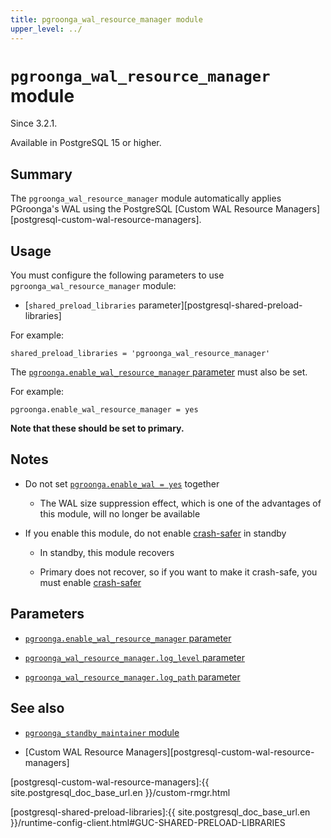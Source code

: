 ```yaml
---
title: pgroonga_wal_resource_manager module
upper_level: ../
---
```


# `pgroonga_wal_resource_manager` module

Since 3.2.1.

Available in PostgreSQL 15 or higher.

## Summary

The `pgroonga_wal_resource_manager` module automatically applies PGroonga's WAL using the PostgreSQL [Custom WAL Resource Managers][postgresql-custom-wal-resource-managers].

## Usage

You must configure the following parameters to use `pgroonga_wal_resource_manager` module:

  * [`shared_preload_libraries` parameter][postgresql-shared-preload-libraries]

For example:

```text
shared_preload_libraries = 'pgroonga_wal_resource_manager'
```

The [`pgroonga.enable_wal_resource_manager` parameter][enable-wal-resource-manager] must also be set.

For example:

```text
pgroonga.enable_wal_resource_manager = yes
```

**Note that these should be set to primary.**

## Notes

* Do not set [`pgroonga.enable_wal = yes`][enable-wal] together

  * The WAL size suppression effect, which is one of the advantages of this module, will no longer be available

* If you enable this module, do not enable [crash-safer][pgroonga-crash-safer] in standby

  * In standby, this module recovers

  * Primary does not recover, so if you want to make it crash-safe, you must enable [crash-safer][pgroonga-crash-safer]

## Parameters

  * [`pgroonga.enable_wal_resource_manager` parameter][enable-wal-resource-manager]

  * [`pgroonga_wal_resource_manager.log_level` parameter][pgroonga-wal-resource-manager-log-level]

  * [`pgroonga_wal_resource_manager.log_path` parameter][pgroonga-wal-resource-manager-log-path]

## See also

  * [`pgroonga_standby_maintainer` module][pgroonga-standby-maintainer]

  * [Custom WAL Resource Managers][postgresql-custom-wal-resource-managers]

[enable-wal-resource-manager]:../parameters/enable-wal-resource-manager.html

[enable-wal]:../parameters/enable-wal.html

[pgroonga-crash-safer]:../reference/modules/pgroonga-crash-safer.html

[pgroonga-standby-maintainer]:../modules/pgroonga-standby-maintainer.html

[pgroonga-wal-resource-manager-log-level]:../parameters/pgroonga-wal-resource-manager-log-level.html

[pgroonga-wal-resource-manager-log-path]:../parameters/pgroonga-wal-resource-manager-log-path.html

[postgresql-custom-wal-resource-managers]:{{ site.postgresql_doc_base_url.en }}/custom-rmgr.html

[postgresql-shared-preload-libraries]:{{ site.postgresql_doc_base_url.en }}/runtime-config-client.html#GUC-SHARED-PRELOAD-LIBRARIES
